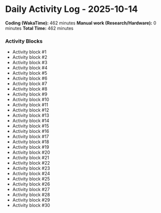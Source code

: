 # Daily Activity Log - 2025-10-14

**Coding (WakaTime):** 462 minutes
**Manual work (Research/Hardware):** 0 minutes
**Total Time:** 462 minutes

### Activity Blocks
- Activity block #1
- Activity block #2
- Activity block #3
- Activity block #4
- Activity block #5
- Activity block #6
- Activity block #7
- Activity block #8
- Activity block #9
- Activity block #10
- Activity block #11
- Activity block #12
- Activity block #13
- Activity block #14
- Activity block #15
- Activity block #16
- Activity block #17
- Activity block #18
- Activity block #19
- Activity block #20
- Activity block #21
- Activity block #22
- Activity block #23
- Activity block #24
- Activity block #25
- Activity block #26
- Activity block #27
- Activity block #28
- Activity block #29
- Activity block #30
